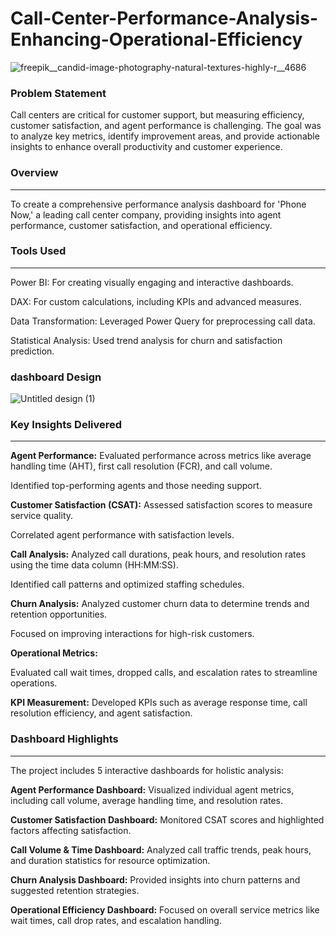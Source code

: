 # Call-Center-Performance-Analysis-Enhancing-Operational-Efficiency

![freepik__candid-image-photography-natural-textures-highly-r__4686](https://github.com/user-attachments/assets/0e7a9d16-a0cc-401f-ab64-67ce69d4834e)





### Problem Statement

Call centers are critical for customer support, but measuring efficiency, customer satisfaction, and agent performance is challenging. The goal was to analyze key metrics, identify improvement areas, and provide actionable insights to enhance overall productivity and customer experience.

### Overview

---

To create a comprehensive performance analysis dashboard for 'Phone Now,' a leading call center company, providing insights into agent performance, customer satisfaction, and operational efficiency.  
### Tools Used

---

Power BI: For creating visually engaging and interactive dashboards.

DAX: For custom calculations, including KPIs and advanced measures.

Data Transformation: Leveraged Power Query for preprocessing call data.

Statistical Analysis: Used trend analysis for churn and satisfaction prediction.

### dashboard Design


![Untitled design (1)](https://github.com/user-attachments/assets/81d8eccf-dacd-4c13-a1c5-b61e37098253)





### Key Insights Delivered

---

**Agent Performance:**
Evaluated performance across metrics like average handling time (AHT), first call resolution (FCR), and call volume.

Identified top-performing agents and those needing support.

**Customer Satisfaction (CSAT):**
Assessed satisfaction scores to measure service quality.

Correlated agent performance with satisfaction levels.

**Call Analysis:**
Analyzed call durations, peak hours, and resolution rates using the time data column (HH:MM:SS).

Identified call patterns and optimized staffing schedules.

**Churn Analysis:**
Analyzed customer churn data to determine trends and retention opportunities.

Focused on improving interactions for high-risk customers.

**Operational Metrics:**

Evaluated call wait times, dropped calls, and escalation rates to streamline operations.

**KPI Measurement:**
Developed KPIs such as average response time, call resolution efficiency, and agent satisfaction.

### Dashboard Highlights

---

The project includes 5 interactive dashboards for holistic analysis:

**Agent Performance Dashboard:**
Visualized individual agent metrics, including call volume, average handling time, and resolution rates.

**Customer Satisfaction Dashboard:**
Monitored CSAT scores and highlighted factors affecting satisfaction.

**Call Volume & Time Dashboard:**
Analyzed call traffic trends, peak hours, and duration statistics for resource optimization.

**Churn Analysis Dashboard:**
Provided insights into churn patterns and suggested retention strategies.

**Operational Efficiency Dashboard:**
Focused on overall service metrics like wait times, call drop rates, and escalation handling.


